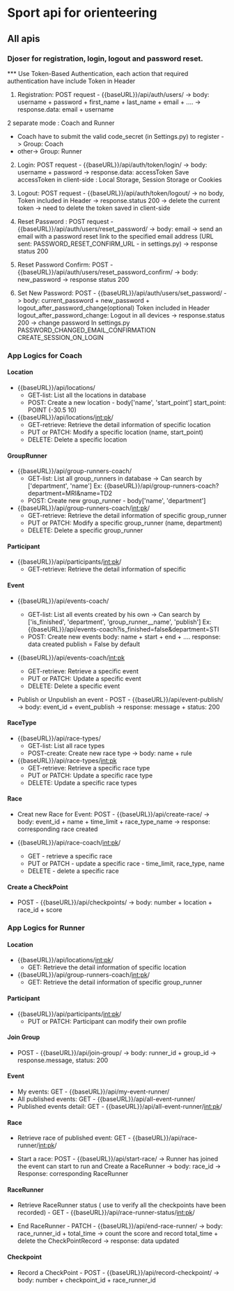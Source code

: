 # Sport api for orienteering 

## All apis

### Djoser for registration, login, logout and password reset.
*** Use Token-Based Authentication, each action that required authentication have include Token in Header

1. Registration: POST request - {{baseURL}}/api/auth/users/ 
-> body: username + password + first_name + last_name + email + ....
-> response.data: email + username

2 separate mode : Coach and Runner
- Coach have to submit the valid code_secret (in Settings.py) to register -> Group: Coach
- other-> Group: Runner

2. Login: POST request - {{baseURL}}/api/auth/token/login/
-> body: username + password
-> response.data: accessToken
Save accessToken in client-side : Local Storage, Session Storage or Cookies

3. Logout: POST request - {{baseURL}}/api/auth/token/logout/
-> no body, Token included in Header 
-> response.status 200 -> delete the current token 
-> need to delete the token saved in client-side 

4. Reset Password : POST request - {{baseURL}}/api/auth/users/reset_password/
-> body: email
-> send an email with a password reset link to the specified email address 
(URL sent: PASSWORD_RESET_CONFIRM_URL - in settings.py)
-> response status 200

5. Reset Password Confirm: POST - {{baseURL}}/api/auth/users/reset_password_confirm/
-> body: new_password
-> response status 200

6. Set New Password: POST - {{baseURL}}/api/auth/users/set_password/
-> body: 
current_password + new_password + logout_after_password_change(optional)
Token included in Header
logout_after_password_change: Logout in all devices
-> response.status 200 -> change password
In settings.py
PASSWORD_CHANGED_EMAIL_CONFIRMATION
CREATE_SESSION_ON_LOGIN


### App Logics for Coach

#### Location 
- {{baseURL}}/api/locations/
    + GET-list: List all the locations in database
    + POST: Create a new location - body['name', 'start_point']
    start_point: POINT (-30.5 10)
- {{baseURL}}/api/locations/<int:pk>/
    + GET-retrieve: Retrieve the detail information of specific location
    + PUT or PATCH: Modify a specific location (name, start_point)
    + DELETE: Delete a specific location

#### GroupRunner
- {{baseURL}}/api/group-runners-coach/
    + GET-list: List all group_runners in database
    -> Can search by ['department', 'name']
    Ex: {{baseURL}}/api/group-runners-coach?department=MRI&name=TD2
    + POST: Create new group_runner - body['name', 'department']
- {{baseURL}}/api/group-runners-coach/<int:pk>/
    + GET-retrieve: Retrieve the detail information of specific group_runner
    + PUT or PATCH: Modify a specific group_runner (name, department)
    + DELETE: Delete a specific group_runner

#### Participant
- {{baseURL}}/api/participants/<int:pk>/
    + GET-retrieve: Retrieve the detail information of specific 

#### Event
- {{baseURL}}/api/events-coach/
    + GET-list: List all events created by his own
    -> Can search by ['is_finished', 'department', 'group_runner__name', 'publish']
    Ex: {{baseURL}}/api/events-coach?is_finished=false&department=STI
    + POST: Create new events 
    body: name + start + end + ....
    response: data created
    publish = False by default

- {{baseURL}}/api/events-coach/<int:pk>
    + GET-retrieve: Retrieve a specific event
    + PUT or PATCH: Update a specific event
    + DELETE: Delete a specific event

- Publish or Unpublish an event - POST - {{baseURL}}/api/event-publish/
-> body: event_id + event_publish
-> response: message + status: 200

#### RaceType
- {{baseURL}}/api/race-types/
    + GET-list: List all race types
    + POST-create: Create new race type
    -> body: name + rule
- {{baseURL}}/api/race-types/<int:pk>
    + GET-retrieve: Retrieve a specific race type
    + PUT or PATCH: Update a specific race type
    + DELETE: Update a specific race types

#### Race
- Creat new Race for Event: POST - {{baseURL}}/api/create-race/
-> body: event_id + name + time_limit + race_type_name
-> response: corresponding race created

- {{baseURL}}/api/race-coach/<int:pk>/
    + GET - retrieve a specific race
    + PUT or PATCH - update a specific race - time_limit, race_type, name
    + DELETE - delete a specific race

#### Create a CheckPoint
- POST - {{baseURL}}/api/checkpoints/
-> body: number + location + race_id + score


### App Logics for Runner
#### Location
- {{baseURL}}/api/locations/<int:pk>/
    + GET: Retrieve the detail information of specific location
- {{baseURL}}/api/group-runners-coach/<int:pk>/
    + GET: Retrieve the detail information of specific group_runner

#### Participant
- {{baseURL}}/api/participants/<int:pk>/
    + PUT or PATCH: Participant can modify their own profile

#### Join Group
- POST - {{baseURL}}/api/join-group/
-> body: runner_id + group_id
-> response.message, status: 200

#### Event
- My events: GET - {{baseURL}}/api/my-event-runner/
- All published events: GET - {{baseURL}}/api/all-event-runner/
- Published events detail: GET - {{baseURL}}/api/all-event-runner/<int:pk>/

#### Race
- Retrieve race of published event: GET - {{baseURL}}/api/race-runner/<int:pk>/

- Start a race: POST - {{baseURL}}/api/start-race/
-> Runner has joined the event can start to run and Create a RaceRunner
-> body: race_id
-> Response: corresponding RaceRunner

#### RaceRunner
- Retrieve RaceRunner status ( use to verify all the checkpoints have been recorded) - GET - {{baseURL}}/api/race-runner-status/<int:pk>/

- End RaceRunner - PATCH - {{baseURL}}/api/end-race-runner/
-> body: race_runner_id + total_time
-> count the score and record total_time + delete the CheckPointRecord
-> response: data updated

#### Checkpoint
- Record a CheckPoint - POST - {{baseURL}}/api/record-checkpoint/
-> body: number + checkpoint_id + race_runner_id



